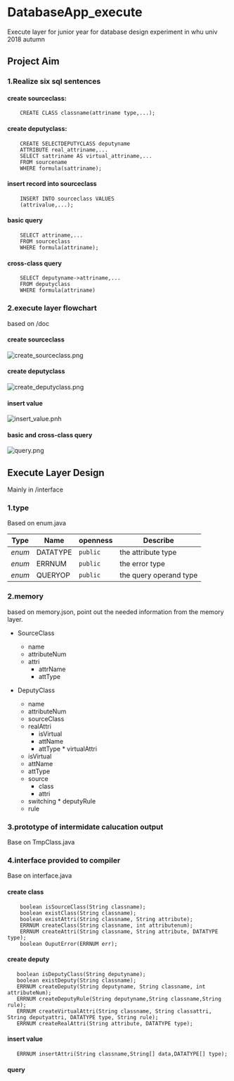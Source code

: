 # DatabaseApp_execute
Execute layer for junior year for database design experiment in whu univ 2018 autumn

## Project Aim
 ### 1.Realize six sql sentences
   #### create sourceclass:
   
        CREATE CLASS classname(attriname type,...);
        
   #### create deputyclass:
   
        CREATE SELECTDEPUTYCLASS deputyname
        ATTRIBUTE real_attriname,...
        SELECT sattriname AS virtual_attriname,...
        FROM sourcename
        WHERE formula(sattriname);
        
   #### insert record into sourceclass
   
        INSERT INTO sourceclass VALUES
        (attrivalue,...);
        
   #### basic query 
   
        SELECT attriname,... 
        FROM sourceclass
        WHERE formula(attriname);
        
   #### cross-class query
   
        SELECT deputyname->attriname,...
        FROM deputyclass
        WHERE formula(attriname)  
         
 ### 2.execute layer flowchart
 
   based on /doc
   #### create sourceclass
   
   ![create_sourceclass.png](/img/create_sourceclass.png "create_class")
   
   #### create deputyclass
   
   ![create_deputyclass.png](/img/create_deputyclass.png "create_class")
       
   #### insert value
   
   ![insert_value.pnh](/img/insert_value.png "insert_value")


   #### basic and cross-class query
   
   ![query.png](/img/query_flowchart.png "query")
   
## Execute Layer Design
   Mainly in /interface
   ### 1.type
   Based on enum.java
   
   | Type | Name | openness | Describe |
   | --- | --- | --- | --- |
   | *enum* | DATATYPE | `public` | the attribute type |
   | *enum* | ERRNUM | `public` |  the error type |
   | *enum* | QUERYOP | `public` | the query operand type |
   
   ### 2.memory
   based on memory.json, point out the needed information from the memory layer.
   
   * SourceClass
     * name
     * attributeNum
     * attri
       * attrName
       * attType
     
   * DeputyClass 
     * name
     * attributeNum
     * sourceClass
     * realAttri 
       * isVirtual
       * attName
       * attType
    * virtualAttri 
      * isVirtual
      * attName
      * attType
      * source
        * class
        * attri
      * switching
    * deputyRule 
      * rule
      
   ### 3.prototype of intermidate calucation output
   Base on TmpClass.java
   
   ### 4.interface provided to compiler
   Base on interface.java
   #### create class
  
        boolean isSourceClass(String classname);
        boolean existClass(String classname);
        boolean existAttri(String classname, String attribute);    
        ERRNUM createClass(String classname, int attributenum);    
        ERRNUM createAttri(String classname, String attribute, DATATYPE type);    
        boolean OuputError(ERRNUM err);
        
   #### create deputy
      
       boolean isDeputyClass(String deputyname);
       boolean existDeputy(String classname);
       ERRNUM createDeputy(String deputyname, String classname, int attributeNum);
       ERRNUM createDeputyRule(String deputyname,String classname,String rule);
       ERRNUM createVirtualAttri(String classname, String classattri, String deputyattri, DATATYPE type, String rule);
       ERRNUM createRealAttri(String attribute, DATATYPE type);
       
   #### insert value
      
       ERRNUM insertAttri(String classname,String[] data,DATATYPE[] type);
       
   #### query
   
   
   
